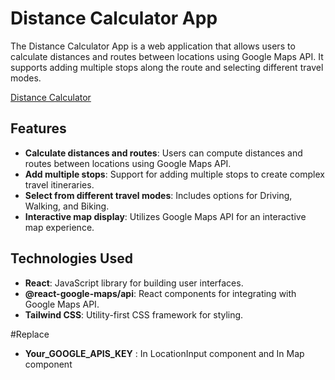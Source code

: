 # Distance Calculator App

The Distance Calculator App is a web application that allows users to calculate distances and routes between locations using Google Maps API. It supports adding multiple stops along the route and selecting different travel modes.

[Distance Calculator ](https://distancecalculator-amitkumar.netlify.app/)

## Features

- **Calculate distances and routes**: Users can compute distances and routes between locations using Google Maps API.
- **Add multiple stops**: Support for adding multiple stops to create complex travel itineraries.
- **Select from different travel modes**: Includes options for Driving, Walking, and Biking.
- **Interactive map display**: Utilizes Google Maps API for an interactive map experience.

## Technologies Used

- **React**: JavaScript library for building user interfaces.
- **@react-google-maps/api**: React components for integrating with Google Maps API.
- **Tailwind CSS**: Utility-first CSS framework for styling.

#Replace

- **Your_GOOGLE_APIS_KEY** : In LocationInput component and In Map component


